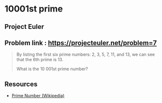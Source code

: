 # 10001st prime

## Project Euler

## Problem link : https://projecteuler.net/problem=7

> By listing the first six prime numbers: 2, 3, 5, 7, 11, and 13, we can see that the 6th prime is 13.
>
> What is the 10 001st prime number?

## Resources

- [Prime Number (Wikipedia)](https://en.wikipedia.org/wiki/Prime_number#Definition_and_examples)
